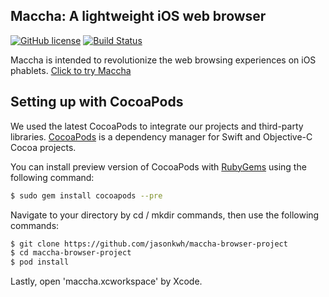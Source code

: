 ## Maccha: A lightweight iOS web browser

[![GitHub license](https://img.shields.io/badge/license-MPL%202.0-70BF41.svg)](https://raw.githubusercontent.com/jasonkwh/maccha-browser-project/master/LICENSE.txt)
[![Build Status](https://travis-ci.org/jasonkwh/maccha-browser-project.svg?branch=master)](https://travis-ci.org/jasonkwh/maccha-browser-project)

Maccha is intended to revolutionize the web browsing experiences on iOS phablets.
[Click to try Maccha](https://appetize.io/app/3gc3duuhjd9hg5pwnygvuatgtg)

## Setting up with CocoaPods

We used the latest CocoaPods to integrate our projects and third-party libraries. [CocoaPods](https://cocoapods.org/) is a dependency manager for Swift and Objective-C Cocoa projects.

You can install preview version of CocoaPods with [RubyGems](https://rubygems.org/) using the following command:

```bash
$ sudo gem install cocoapods --pre
```

Navigate to your directory by cd / mkdir commands, then use the following commands:

```bash
$ git clone https://github.com/jasonkwh/maccha-browser-project
$ cd maccha-browser-project
$ pod install
```

Lastly, open 'maccha.xcworkspace' by Xcode.
